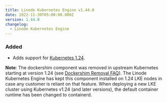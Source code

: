 ```yaml
---
title: Linode Kubernetes Engine v1.44.0
date: 2022-11-30T05:00:00.000Z
version: 1.44.0
changelog:
  - Linode Kubernetes Engine
---
```


### Added

- Adds support for [Kubernetes 1.24](https://kubernetes.io/blog/2022/05/03/kubernetes-1-24-release-announcement/).

**Note**: The dockershim component was removed in upstream Kubernetes starting at version 1.24 (see [Dockershim Removal FAQ](https://kubernetes.io/blog/2022/02/17/dockershim-faq/)). The Linode Kubernetes Engine has kept this component installed on 1.24 LKE nodes in case any customer is reliant on that feature. When deploying a new LKE cluster using Kubernetes v1.24 (and later versions), the default container runtime has been changed to containerd.
